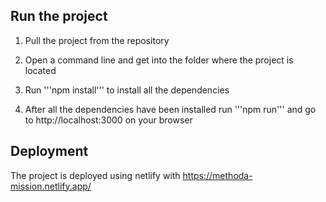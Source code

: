 ## Run the project

1. Pull the project from the repository

2. Open a command line and get into the folder where the project is located

3. Run '''npm install''' to install all the dependencies

4. After all the dependencies have been installed run '''npm run''' and go to http://localhost:3000 on your browser

## Deployment

The project is deployed using netlify with https://methoda-mission.netlify.app/
